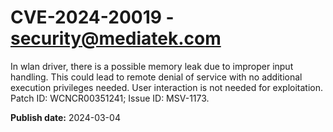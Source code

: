 # CVE-2024-20019 - security@mediatek.com

In wlan driver, there is a possible memory leak due to improper input handling. This could lead to remote denial of service with no additional execution privileges needed. User interaction is not needed for exploitation. Patch ID: WCNCR00351241; Issue ID: MSV-1173.

**Publish date:** 2024-03-04
